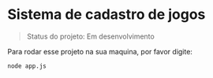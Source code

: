 <h1>Sistema de cadastro de jogos</h1>

> Status do projeto: Em desenvolvimento

Para rodar esse projeto na sua maquina, por favor digite:

``````````
node app.js
``````````
